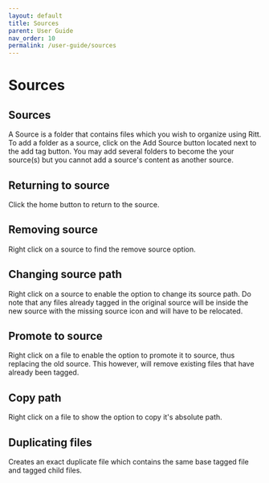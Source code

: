```yaml
---
layout: default
title: Sources
parent: User Guide
nav_order: 10
permalink: /user-guide/sources
---
```


# Sources

## Sources
A Source is a folder that contains files which you wish to organize using Ritt. To add a folder as a source, click on the Add Source button located next to the add tag button. You may add several folders to become the your source(s) but you cannot add a source's content as another source.

## Returning to source

Click the home button to return to the source.

## Removing source

Right click on a source to find the remove source option.

## Changing source path

Right click on a source to enable the option to change its source path. Do note that any files already tagged in the original source will be inside the new source with the missing source icon and will have to be relocated.

## Promote to source

Right click on a file to enable the option to promote it to source, thus replacing the old source. This however, will remove existing files that have already been tagged.

## Copy path
Right click on a file to show the option to copy it's absolute path.

## Duplicating files

Creates an exact duplicate file which contains the same base tagged file and tagged child files.


